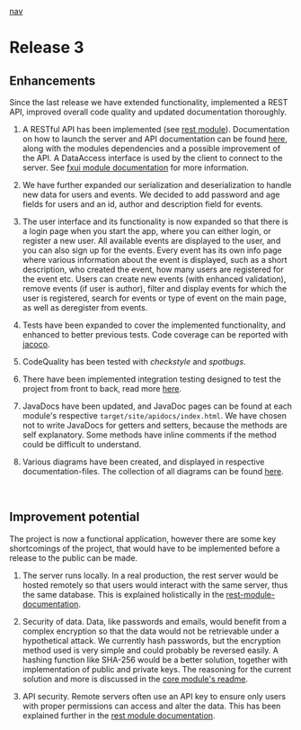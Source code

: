 [nav](../nav.md)

# Release 3

## Enhancements

Since the last release we have extended functionality, implemented a REST API, improved overall code quality and updated documentation thoroughly.

  1. A RESTful API has been implemented (see [rest module](../../eventplanner/rest/)). Documentation on how to launch the server and API documentation can be found [here](../../eventplanner/rest/README.md), along with the modules dependencies and a possible improvement of the API. A DataAccess interface is used by the client to connect to the server. See [fxui module documentation](../../eventplanner/fxui/README.md) for more information.

  2. We have further expanded our serialization and deserialization to handle new data for users and events. We decided to add password and age fields for users and an id, author and description field for events. 

  3. The user interface and its functionality is now expanded so that there is a login page when you start the app, where you can either login, or register a new user. All available events are displayed to the user, and you can also sign up for the events. Every event has its own info page where various information about the event is displayed, such as a short description, who created the event, how many users are registered for the event etc. Users can create new events (with enhanced validation), remove events (if user is author), filter and display events for which the user is registered, search for events or type of event on the main page, as well as deregister from events. 

  4. Tests have been expanded to cover the implemented functionality, and enhanced to better previous tests. Code coverage can be reported with [jacoco](../../readme.md).

  5. CodeQuality has been tested with *checkstyle* and *spotbugs*.

  6. There have been implemented integration testing designed to test the project from front to back, read more [here](../../eventplanner/integrationtests/README.md).

  7. JavaDocs have been updated, and JavaDoc pages can be found at each module's respective `target/site/apidocs/index.html`. We have chosen not to write JavaDocs for getters and setters, because the methods are self explanatory. Some methods have inline comments if the method could be difficult to understand.

  8. Various diagrams have been created, and displayed in respective documentation-files. The collection of all diagrams can be found [here](../diagrams/).

<br>

 ## Improvement potential

 The project is now a functional application, however there are some key shortcomings of the project, that would have to be implemented before a release to the public can be made.

 1. The server runs locally. In a real production, the rest server would be hosted remotely so that users would interact with the same server, thus the same database. This is explained holistically in the [rest-module-documentation](../../eventplanner/rest/README.md).

 2. Security of data. Data, like passwords and emails, would benefit from a complex encryption so that the data would not be retrievable under a hypothetical attack. We currently hash passwords, but the encryption method used is very simple and could probably be reversed easily. A hashing function like SHA-256 would be a better solution, together with implementation of public and private keys. The reasoning for the current solution and more is discussed in the [core module's readme](../../eventplanner/core/README.md).

 3. API security. Remote servers often use an API key to ensure only users with proper permissions can access and alter the data. This has been explained further in the [rest module documentation](../../eventplanner/rest/README.md).